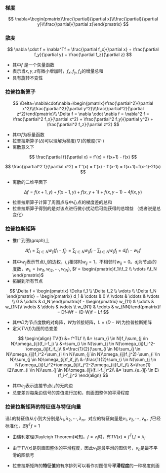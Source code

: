 ### 梯度

$$
\nabla=\begin{pmatrix}\frac{\partial}{\partial x}\\\frac{\partial}{\partial y}\\\frac{\partial}{\partial z}\end{pmatrix}
$$

### 散度

$$
\nabla \cdot f = \nabla^Tf = \frac{\partial f_x}{\partial x} + \frac{\partial f_y}{\partial y} + \frac{\partial f_z}{\partial z}
$$

* 其中$f$ 是一个矢量函数
* 表示当$x,y,z$有微小增加时，$f_x,f_y,f_z$的增量总和
* 具有旋转不变性

### 拉普拉斯算子


$$
\Delta=\nabla\cdot\nabla=\begin{pmatrix}\frac{\partial^2}{\partial x^2}\\\frac{\partial^2}{\partial y^2}\\\frac{\partial^2}{\partial z^2}\end{pmatrix}\\
\Delta f = \nabla \cdot \nabla f = \nabla^2 f = \frac{\partial^2 f_x}{\partial x^2} + \frac{\partial^2 f_y}{\partial y^2} + \frac{\partial^2 f_z}{\partial z^2}
$$

* 其中$f$为标量函数
* 拉普拉斯算子$(\Delta)$可以理解为梯度$(\nabla)$的散度$(\nabla\cdot)$
* 离散意义下

$$
\frac{\partial f}{\partial x} = f'(x) = f(x+1) - f(x)
$$

$$
\frac{\partial^2 f}{\partial x^2} = f''(x) = f'(x) - f'(x-1) = f(x+1)+f(x-1)-2f(x)
$$

* 离散的二维平面下

$$
\Delta f = f(x+1,y)+f(x-1,y)+f(x,y+1)+f(x,y-1)-4f(x,y)
$$

* 拉普拉斯算子计算了周围点与中心点的梯度差的总和
* 拉普拉斯算子得到的是对该点进行微小扰动后可能获得的总增益 （或者说是总变化）

### 拉普拉斯矩阵

* 推广到图$(graph)$上

$$
\Delta f_i = \sum_{j \in N}w_{ij}(f_i-f_j) = \sum_{j \in N}w_{ij}f_i-\sum_{j \in N}w_{ij}f_j = d_if_i - w_{i:}f
$$

* 其中$w_{ij}$表示节点$i,j$的边权，$i,j$相邻时$w_{ij}=1$，不相邻时$w_{ij} = 0$。$d_i$为节点$i$的度数，$w_{i:} = (w_{i1},w_{i2},\cdots,w_{iN})$,  $f = \begin{pmatrix}f_1\\f_2 \\ \vdots \\f_N \end{pmatrix}$
* 拓展到所有节点

$$
\Delta f = \begin{pmatrix} \Delta f_1 \\ \Delta f_2 \\ \vdots \\ \Delta f_N \end{pmatrix} = \begin{pmatrix} d_1 & \cdots & 0 \\ \vdots & \ddots & \vdots  \\  0 & \cdots & d_N \end{pmatrix}f - \begin{pmatrix} w_{11} & \cdots & w_{1N}\\ \vdots & \ddots & \vdots \\ w_{N1} & \cdots & w_{NN}\end{pmatrix}f = Df-Wf = (D-W)f = Lf
$$

* 其中$D$为节点度数的对角阵，$W$为邻接矩阵，$L=(D-W)$为拉普拉斯矩阵
* 定义$TV(f)$为图的总变差


$$
\begin{align}
TV(f) &= f^TLf \\ 
&= \sum_{i \in N}f_i\sum_{j \in N}\omega_{ij}(f_i-f_j) \\
&=\sum_{i \in N}\sum_{j \in N}\omega_{ij}f_i^2-\omega_{ij}f_if_j\\
&=\frac{1}{2}(\sum_{i \in N}\sum_{j \in N}\omega_{ij}f_i^2+\sum_{i \in N}\sum_{j \in N}\omega_{ij}f_j^2)-\sum_{i \in N}\sum_{j \in N}\omega_{ij}f_if_j\\
&=\frac{1}{2}\sum_{i \in N}\sum_{j \in N}\omega_{ij}f_i^2+\omega_{ij}f_j^2-2\omega_{ij}f_if_j\\
&=\frac{1}{2}\sum_{i \in N}\sum_{j \in N}\omega_{ij}(f_i-f_j)^2\\
&= \sum_{e_{ij} \in E}(f_i-f_j)^2
\end{align}
$$

* 其中$e_{ij}$表示连接节点$i,j$的无向边
* 总变差对每条边信号的差值进行加和，刻画图整体的平滑程度

### 拉普拉斯矩阵的特征值与特征向量

设$L$的特征值从小到大分别是$\lambda_1,\lambda_2,\cdots,\lambda_n$，对应的特征向量是$v_1,v_2,\cdots,v_n$，$f$已经标准化，即$f^Tf=1$

* 由瑞利定理(Rayleigh Theorem)可知，$f=v_i$时，有$TV(x)=f^TLf=\lambda_i$

* 由于$TV(x)$是刻画图整体的平滑程度，因此$v_1$是最平滑的图信号，$v_n$是最不平滑的图信号

* 拉普拉斯矩阵的**特征值**的有序排列可以看作对图信号**平滑程度**的一种梯度刻画

